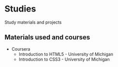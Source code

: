 # Studies
Study materials and projects

## Materials used and courses
- Coursera
  - Introduction to HTML5 - University of Michigan
  - Introduction to CSS3 - University of Michigan